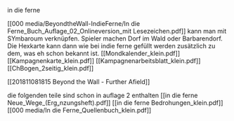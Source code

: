 in die ferne 

[[000 media/BeyondtheWall-IndieFerne/In die Ferne_Buch_Auflage_02_Onlineversion_mit Lesezeichen.pdf]] kann man mit SYmbaroum verknüpfen. Spieler machen Dorf im Wald oder Barbarendorf. Die Hexkarte kann dann wie bei indie ferne gefüllt werden zusätzlich zu dem, was eh schon bekannt ist.
[[Mondkalender_klein.pdf]]
[[Kampagnenkarte_klein.pdf]]
[[Kampagnenarbeitsblatt_klein.pdf]]
[[ChBogen_2seitig_klein.pdf]]



[[201811081815 Beyond the Wall - Further Afield]]


die folgenden teile sind schon in auflage 2 enthalten
[[in die ferne Neue_Wege_(Erg„nzungsheft).pdf]]
[[in die ferne Bedrohungen_klein.pdf]]
[[000 media/In die Ferne_Quellenbuch_klein.pdf]]

